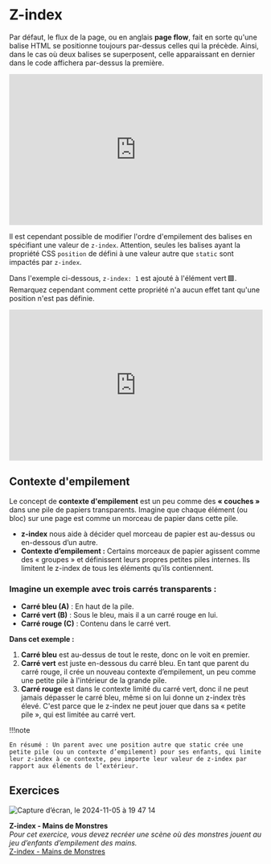 # Z-index
Par défaut, le flux de la page, ou en anglais **page flow**, fait en sorte qu'une balise HTML se positionne toujours par-dessus celles qui la précède. Ainsi, dans le cas où deux balises se superposent, celle apparaissant en dernier dans le code affichera par-dessus la première.

<iframe height="300" style="width: 100%;" scrolling="no" title="Z-Index" src="https://codepen.io/tim-momo/embed/wvxxmbW?default-tab=html%2Cresult" frameborder="no" loading="lazy" allowtransparency="true" allowfullscreen="true">
  See the Pen <a href="https://codepen.io/tim-momo/pen/wvxxmbW">
  Z-Index</a> by TIM Montmorency (<a href="https://codepen.io/tim-momo">@tim-momo</a>)
  on <a href="https://codepen.io">CodePen</a>.
</iframe>

Il est cependant possible de modifier l'ordre d'empilement des balises en spécifiant une valeur de `z-index`. Attention, seules les balises ayant la propriété CSS `position` de défini à une valeur autre que `static` sont impactés par `z-index`.

Dans l'exemple ci-dessous, `z-index: 1` est ajouté à l'élément vert 🟩. Remarquez cependant comment cette propriété n'a aucun effet tant qu'une position n'est pas définie.

<iframe height="300" style="width: 100%;" scrolling="no" title="Z-Index - Position" src="https://codepen.io/tim-momo/embed/MWBBVMr?default-tab=html%2Cresult" frameborder="no" loading="lazy" allowtransparency="true" allowfullscreen="true">
  See the Pen <a href="https://codepen.io/tim-momo/pen/MWBBVMr">
  Z-Index - Position</a> by TIM Montmorency (<a href="https://codepen.io/tim-momo">@tim-momo</a>)
  on <a href="https://codepen.io">CodePen</a>.
</iframe>

## Contexte d'empilement

Le concept de **contexte d'empilement** est un peu comme des **« couches »** dans une pile de papiers transparents. Imagine que chaque élément (ou bloc) sur une page est comme un morceau de papier dans cette pile.

- **z-index** nous aide à décider quel morceau de papier est au-dessus ou en-dessous d’un autre.
- **Contexte d’empilement :** Certains morceaux de papier agissent comme des « groupes » et définissent leurs propres petites piles internes. Ils limitent le z-index de tous les éléments qu’ils contiennent.

### Imagine un exemple avec trois carrés transparents :
- **Carré bleu (A)** : En haut de la pile.
- **Carré vert (B)** : Sous le bleu, mais il a un carré rouge en lui.
- **Carré rouge (C)** : Contenu dans le carré vert.

**Dans cet exemple :**

1. **Carré bleu** est au-dessus de tout le reste, donc on le voit en premier.
2. **Carré vert** est juste en-dessous du carré bleu. En tant que parent du carré rouge, il crée un nouveau contexte d’empilement, un peu comme une petite pile à l'intérieur de la grande pile.
3. **Carré rouge** est dans le contexte limité du carré vert, donc il ne peut jamais dépasser le carré bleu, même si on lui donne un z-index très élevé. C'est parce que le z-index ne peut jouer que dans sa « petite pile », qui est limitée au carré vert.

!!!note

    En résumé : Un parent avec une position autre que static crée une petite pile (ou un contexte d’empilement) pour ses enfants, qui limite leur z-index à ce contexte, peu importe leur valeur de z-index par rapport aux éléments de l’extérieur.


## Exercices

<div class="grid grid-auto" markdown>

![Capture d’écran, le 2024-11-05 à 19 47 14](https://github.com/user-attachments/assets/1888bd99-1c7c-420d-b77f-a047ab3a94a7)

  **Z-index - Mains de Monstres**<br>
  _Pour cet exercice, vous devez recréer une scène où des monstres jouent au jeu d’enfants d’empilement des mains._<br>
  [Z-index - Mains de Monstres](../exercices/mains-de-monstres.md)
</div>
